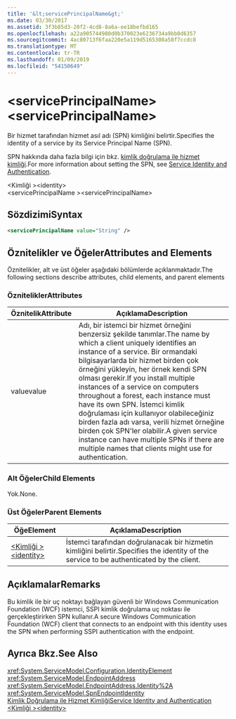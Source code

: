```yaml
---
title: '&lt;servicePrincipalName&gt;'
ms.date: 03/30/2017
ms.assetid: 3f3b85d3-20f2-4cd8-8a6a-ee18befbd165
ms.openlocfilehash: a22a905744980d0b370023e6236734a9bb0d6357
ms.sourcegitcommit: 4ac80713f6faa220e5a119d5165308a58f7ccdc8
ms.translationtype: MT
ms.contentlocale: tr-TR
ms.lasthandoff: 01/09/2019
ms.locfileid: "54150649"
---
```

# <a name="ltserviceprincipalnamegt"></a><span data-ttu-id="3f6bb-102">&lt;servicePrincipalName&gt;</span><span class="sxs-lookup"><span data-stu-id="3f6bb-102">&lt;servicePrincipalName&gt;</span></span>
<span data-ttu-id="3f6bb-103">Bir hizmet tarafından hizmet asıl adı (SPN) kimliğini belirtir.</span><span class="sxs-lookup"><span data-stu-id="3f6bb-103">Specifies the identity of a service by its Service Principal Name (SPN).</span></span>  
  
 <span data-ttu-id="3f6bb-104">SPN hakkında daha fazla bilgi için bkz. [kimlik doğrulama ile hizmet kimliği](../../../../../docs/framework/wcf/feature-details/service-identity-and-authentication.md).</span><span class="sxs-lookup"><span data-stu-id="3f6bb-104">For more information about setting the SPN, see [Service Identity and Authentication](../../../../../docs/framework/wcf/feature-details/service-identity-and-authentication.md).</span></span>  
  
 <span data-ttu-id="3f6bb-105">\<Kimliği ></span><span class="sxs-lookup"><span data-stu-id="3f6bb-105">\<identity></span></span>  
<span data-ttu-id="3f6bb-106">\<servicePrincipalName ></span><span class="sxs-lookup"><span data-stu-id="3f6bb-106">\<servicePrincipalName></span></span>  
  
## <a name="syntax"></a><span data-ttu-id="3f6bb-107">Sözdizimi</span><span class="sxs-lookup"><span data-stu-id="3f6bb-107">Syntax</span></span>  
  
```xml  
<servicePrincipalName value="String" />
```  
  
## <a name="attributes-and-elements"></a><span data-ttu-id="3f6bb-108">Öznitelikler ve Öğeler</span><span class="sxs-lookup"><span data-stu-id="3f6bb-108">Attributes and Elements</span></span>  
 <span data-ttu-id="3f6bb-109">Öznitelikler, alt ve üst öğeler aşağıdaki bölümlerde açıklanmaktadır.</span><span class="sxs-lookup"><span data-stu-id="3f6bb-109">The following sections describe attributes, child elements, and parent elements</span></span>  
  
### <a name="attributes"></a><span data-ttu-id="3f6bb-110">Öznitelikler</span><span class="sxs-lookup"><span data-stu-id="3f6bb-110">Attributes</span></span>  
  
|<span data-ttu-id="3f6bb-111">Öznitelik</span><span class="sxs-lookup"><span data-stu-id="3f6bb-111">Attribute</span></span>|<span data-ttu-id="3f6bb-112">Açıklama</span><span class="sxs-lookup"><span data-stu-id="3f6bb-112">Description</span></span>|  
|---------------|-----------------|  
|<span data-ttu-id="3f6bb-113">value</span><span class="sxs-lookup"><span data-stu-id="3f6bb-113">value</span></span>|<span data-ttu-id="3f6bb-114">Adı, bir istemci bir hizmet örneğini benzersiz şekilde tanımlar.</span><span class="sxs-lookup"><span data-stu-id="3f6bb-114">The name by which a client uniquely identifies an instance of a service.</span></span> <span data-ttu-id="3f6bb-115">Bir ormandaki bilgisayarlarda bir hizmet birden çok örneğini yükleyin, her örnek kendi SPN olması gerekir.</span><span class="sxs-lookup"><span data-stu-id="3f6bb-115">If you install multiple instances of a service on computers throughout a forest, each instance must have its own SPN.</span></span> <span data-ttu-id="3f6bb-116">İstemci kimlik doğrulaması için kullanıyor olabileceğiniz birden fazla adı varsa, verili hizmet örneğine birden çok SPN'ler olabilir.</span><span class="sxs-lookup"><span data-stu-id="3f6bb-116">A given service instance can have multiple SPNs if there are multiple names that clients might use for authentication.</span></span>|  
  
### <a name="child-elements"></a><span data-ttu-id="3f6bb-117">Alt Öğeler</span><span class="sxs-lookup"><span data-stu-id="3f6bb-117">Child Elements</span></span>  
 <span data-ttu-id="3f6bb-118">Yok.</span><span class="sxs-lookup"><span data-stu-id="3f6bb-118">None.</span></span>  
  
### <a name="parent-elements"></a><span data-ttu-id="3f6bb-119">Üst Öğeler</span><span class="sxs-lookup"><span data-stu-id="3f6bb-119">Parent Elements</span></span>  
  
|<span data-ttu-id="3f6bb-120">Öğe</span><span class="sxs-lookup"><span data-stu-id="3f6bb-120">Element</span></span>|<span data-ttu-id="3f6bb-121">Açıklama</span><span class="sxs-lookup"><span data-stu-id="3f6bb-121">Description</span></span>|  
|-------------|-----------------|  
|[<span data-ttu-id="3f6bb-122">\<Kimliği ></span><span class="sxs-lookup"><span data-stu-id="3f6bb-122">\<identity></span></span>](../../../../../docs/framework/configure-apps/file-schema/wcf/identity.md)|<span data-ttu-id="3f6bb-123">İstemci tarafından doğrulanacak bir hizmetin kimliğini belirtir.</span><span class="sxs-lookup"><span data-stu-id="3f6bb-123">Specifies the identity of the service to be authenticated by the client.</span></span>|  
  
## <a name="remarks"></a><span data-ttu-id="3f6bb-124">Açıklamalar</span><span class="sxs-lookup"><span data-stu-id="3f6bb-124">Remarks</span></span>  
 <span data-ttu-id="3f6bb-125">Bu kimlik ile bir uç noktayı bağlayan güvenli bir Windows Communication Foundation (WCF) istemci, SSPI kimlik doğrulama uç noktası ile gerçekleştirirken SPN kullanır.</span><span class="sxs-lookup"><span data-stu-id="3f6bb-125">A secure Windows Communication Foundation (WCF) client that connects to an endpoint with this identity uses the SPN when performing SSPI authentication with the endpoint.</span></span>  
  
## <a name="see-also"></a><span data-ttu-id="3f6bb-126">Ayrıca Bkz.</span><span class="sxs-lookup"><span data-stu-id="3f6bb-126">See Also</span></span>  
 <xref:System.ServiceModel.Configuration.IdentityElement>  
 <xref:System.ServiceModel.EndpointAddress>  
 <xref:System.ServiceModel.EndpointAddress.Identity%2A>  
 <xref:System.ServiceModel.SpnEndpointIdentity>  
 [<span data-ttu-id="3f6bb-127">Kimlik Doğrulama ile Hizmet Kimliği</span><span class="sxs-lookup"><span data-stu-id="3f6bb-127">Service Identity and Authentication</span></span>](../../../../../docs/framework/wcf/feature-details/service-identity-and-authentication.md)  
 [<span data-ttu-id="3f6bb-128">\<Kimliği ></span><span class="sxs-lookup"><span data-stu-id="3f6bb-128">\<identity></span></span>](../../../../../docs/framework/configure-apps/file-schema/wcf/identity.md)
